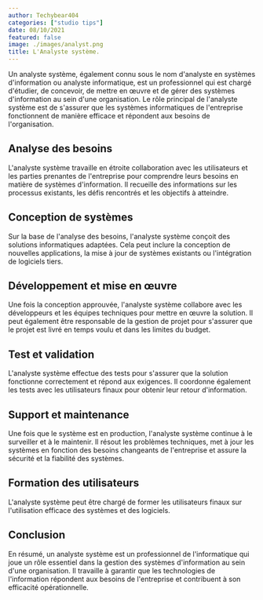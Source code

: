 ```yaml
---
author: Techybear404
categories: ["studio tips"]
date: 08/10/2021
featured: false
image: ./images/analyst.png
title: L'Analyste système.
---
```


Un analyste système, également connu sous le nom d'analyste en systèmes d'information ou analyste informatique, est un professionnel qui est chargé d'étudier, de concevoir, de mettre en œuvre et de gérer des systèmes d'information au sein d'une organisation. Le rôle principal de l'analyste système est de s'assurer que les systèmes informatiques de l'entreprise fonctionnent de manière efficace et répondent aux besoins de l'organisation.

## Analyse des besoins

L'analyste système travaille en étroite collaboration avec les utilisateurs et les parties prenantes de l'entreprise pour comprendre leurs besoins en matière de systèmes d'information. Il recueille des informations sur les processus existants, les défis rencontrés et les objectifs à atteindre.

## Conception de systèmes

Sur la base de l'analyse des besoins, l'analyste système conçoit des solutions informatiques adaptées. Cela peut inclure la conception de nouvelles applications, la mise à jour de systèmes existants ou l'intégration de logiciels tiers.

## Développement et mise en œuvre

Une fois la conception approuvée, l'analyste système collabore avec les développeurs et les équipes techniques pour mettre en œuvre la solution. Il peut également être responsable de la gestion de projet pour s'assurer que le projet est livré en temps voulu et dans les limites du budget.

## Test et validation

L'analyste système effectue des tests pour s'assurer que la solution fonctionne correctement et répond aux exigences. Il coordonne également les tests avec les utilisateurs finaux pour obtenir leur retour d'information.

## Support et maintenance

Une fois que le système est en production, l'analyste système continue à le surveiller et à le maintenir. Il résout les problèmes techniques, met à jour les systèmes en fonction des besoins changeants de l'entreprise et assure la sécurité et la fiabilité des systèmes.

## Formation des utilisateurs

L'analyste système peut être chargé de former les utilisateurs finaux sur l'utilisation efficace des systèmes et des logiciels.

## Conclusion

En résumé, un analyste système est un professionnel de l'informatique qui joue un rôle essentiel dans la gestion des systèmes d'information au sein d'une organisation. Il travaille à garantir que les technologies de l'information répondent aux besoins de l'entreprise et contribuent à son efficacité opérationnelle.
